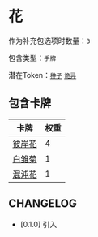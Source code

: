 # 花

作为补充包选项时数量：`3`

包含类型：`手牌`

潜在Token：[`种子`](种子.md) [`诡异`](诡异.md)

## 包含卡牌

卡牌 | 权重
--- | ---
[彼岸花](../卡牌/彼岸花.md) | 4
[白雏菊](../卡牌/白雏菊.md) | 1
[混沌花](../卡牌/混沌花.md) | 1

## CHANGELOG

- [0.1.0] 引入
